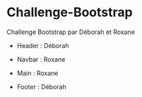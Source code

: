 # Challenge-Bootstrap
Challenge Bootstrap par Déborah et Roxane

- Header :
Déborah

- Navbar :
Roxane

- Main :
Roxane

- Footer :
Déborah
